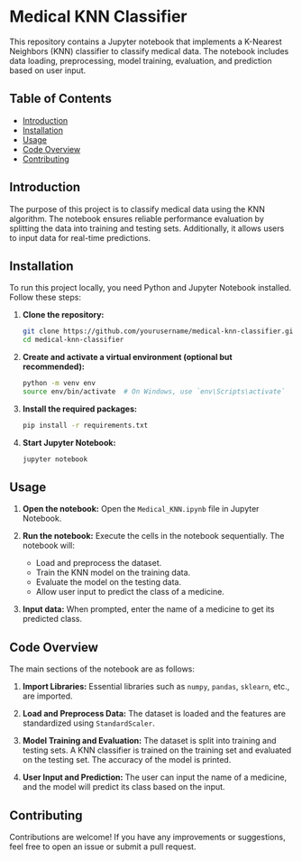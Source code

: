# Medical KNN Classifier

This repository contains a Jupyter notebook that implements a K-Nearest Neighbors (KNN) classifier to classify medical data. The notebook includes data loading, preprocessing, model training, evaluation, and prediction based on user input.

## Table of Contents
- [Introduction](#introduction)
- [Installation](#installation)
- [Usage](#usage)
- [Code Overview](#code-overview)
- [Contributing](#contributing)

## Introduction
The purpose of this project is to classify medical data using the KNN algorithm. The notebook ensures reliable performance evaluation by splitting the data into training and testing sets. Additionally, it allows users to input data for real-time predictions.

## Installation
To run this project locally, you need Python and Jupyter Notebook installed. Follow these steps:

1. **Clone the repository:**
    ```sh
    git clone https://github.com/yourusername/medical-knn-classifier.git
    cd medical-knn-classifier
    ```

2. **Create and activate a virtual environment (optional but recommended):**
    ```sh
    python -m venv env
    source env/bin/activate  # On Windows, use `env\Scripts\activate`
    ```

3. **Install the required packages:**
    ```sh
    pip install -r requirements.txt
    ```

4. **Start Jupyter Notebook:**
    ```sh
    jupyter notebook
    ```

## Usage
1. **Open the notebook:**
   Open the `Medical_KNN.ipynb` file in Jupyter Notebook.

2. **Run the notebook:**
   Execute the cells in the notebook sequentially. The notebook will:
   - Load and preprocess the dataset.
   - Train the KNN model on the training data.
   - Evaluate the model on the testing data.
   - Allow user input to predict the class of a medicine.

3. **Input data:**
   When prompted, enter the name of a medicine to get its predicted class.

## Code Overview
The main sections of the notebook are as follows:

1. **Import Libraries:**
   Essential libraries such as `numpy`, `pandas`, `sklearn`, etc., are imported.

2. **Load and Preprocess Data:**
   The dataset is loaded and the features are standardized using `StandardScaler`.

3. **Model Training and Evaluation:**
   The dataset is split into training and testing sets. A KNN classifier is trained on the training set and evaluated on the testing set. The accuracy of the model is printed.

4. **User Input and Prediction:**
   The user can input the name of a medicine, and the model will predict its class based on the input.

## Contributing
Contributions are welcome! If you have any improvements or suggestions, feel free to open an issue or submit a pull request.
